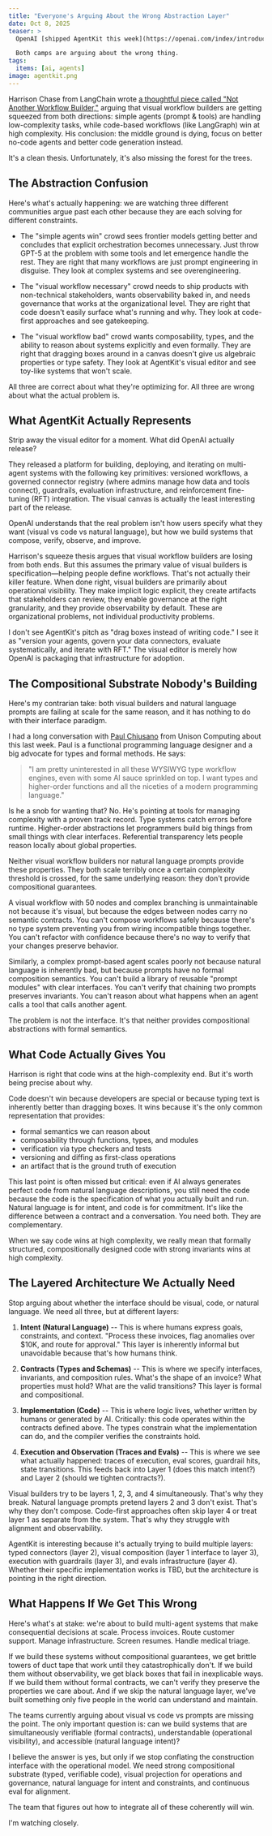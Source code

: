 ```yaml
---
title: "Everyone's Arguing About the Wrong Abstraction Layer"
date: Oct 8, 2025
teaser: >
  OpenAI [shipped AgentKit this week](https://openai.com/index/introducing-agentkit/), a platform with a visual workflow editor, versioned agents, governed connectors, and evals infrastructure. The internet immediately split into two camps: people dunking on it ("this isn't AGI!") and people defending visual editors as necessary for non-technical users.

  Both camps are arguing about the wrong thing.
tags:
  items: [ai, agents]
image: agentkit.png
---
```


Harrison Chase from LangChain wrote [a thoughtful piece called "Not Another Workflow Builder,"](https://blog.langchain.com/not-another-workflow-builder/) arguing that visual workflow builders are getting squeezed from both directions: simple agents (prompt & tools) are handling low-complexity tasks, while code-based workflows (like LangGraph) win at high complexity. His conclusion: the middle ground is dying, focus on better no-code agents and better code generation instead.

It's a clean thesis. Unfortunately, it's also missing the forest for the trees.

## The Abstraction Confusion

Here's what's actually happening: we are watching three different communities argue past each other because they are each solving for different constraints.

* The "simple agents win" crowd sees frontier models getting better and concludes that explicit orchestration becomes unnecessary. Just throw GPT-5 at the problem with some tools and let emergence handle the rest. They are right that many workflows are just prompt engineering in disguise. They look at complex systems and see overengineering.

* The "visual workflow necessary" crowd needs to ship products with non-technical stakeholders, wants observability baked in, and needs governance that works at the organizational level. They are right that code doesn't easily surface what's running and why. They look at code-first approaches and see gatekeeping.

* The "visual workflow bad" crowd wants composability, types, and the ability to reason about systems explicitly and even formally. They are right that dragging boxes around in a canvas doesn't give us algebraic properties or type safety. They look at AgentKit's visual editor and see toy-like systems that won't scale.

All three are correct about what they're optimizing for. All three are wrong about what the actual problem is.

## What AgentKit Actually Represents

Strip away the visual editor for a moment. What did OpenAI actually release?

They released a platform for building, deploying, and iterating on multi-agent systems with the following key primitives: versioned workflows, a governed connector registry (where admins manage how data and tools connect), guardrails, evaluation infrastructure, and reinforcement fine-tuning (RFT) integration. The visual canvas is actually the least interesting part of the release.

OpenAI understands that the real problem isn't how users specify what they want (visual vs code vs natural language), but how we build systems that compose, verify, observe, and improve.

Harrison's squeeze thesis argues that visual workflow builders are losing from both ends. But this assumes the primary value of visual builders is specification—helping people define workflows. That's not actually their killer feature. When done right, visual builders are primarily about operational visibility. They make implicit logic explicit, they create artifacts that stakeholders can review, they enable governance at the right granularity, and they provide observability by default. These are organizational problems, not individual productivity problems.

I don't see AgentKit's pitch as "drag boxes instead of writing code." I see it as "version your agents, govern your data connectors, evaluate systematically, and iterate with RFT." The visual editor is merely how OpenAI is packaging that infrastructure for adoption.

## The Compositional Substrate Nobody's Building

Here's my contrarian take: both visual builders and natural language prompts are failing at scale for the same reason, and it has nothing to do with their interface paradigm.

I had a long conversation with [Paul Chiusano](https://pchiusano.github.io) from Unison Computing about this last week. Paul is a functional programming language designer and a big advocate for types and formal methods. He says:

> "I am pretty uninterested in all these WYSIWYG type workflow engines, even with some AI sauce sprinkled on top. I want types and higher-order functions and all the niceties of a modern programming language."

Is he a snob for wanting that? No. He's pointing at tools for managing complexity with a proven track record. Type systems catch errors before runtime. Higher-order abstractions let programmers build big things from small things with clear interfaces. Referential transparency lets people reason locally about global properties.

Neither visual workflow builders nor natural language prompts provide these properties. They both scale terribly once a certain complexity threshold is crossed, for the same underlying reason: they don't provide compositional guarantees.

A visual workflow with 50 nodes and complex branching is unmaintainable not because it's visual, but because the edges between nodes carry no semantic contracts. You can't compose workflows safely because there's no type system preventing you from wiring incompatible things together. You can't refactor with confidence because there's no way to verify that your changes preserve behavior.

Similarly, a complex prompt-based agent scales poorly not because natural language is inherently bad, but because prompts have no formal composition semantics. You can't build a library of reusable "prompt modules" with clear interfaces. You can't verify that chaining two prompts preserves invariants. You can't reason about what happens when an agent calls a tool that calls another agent.

The problem is not the interface. It's that neither provides compositional abstractions with formal semantics.

## What Code Actually Gives You

Harrison is right that code wins at the high-complexity end. But it's worth being precise about why.

Code doesn't win because developers are special or because typing text is inherently better than dragging boxes. It wins because it's the only common representation that provides:

* formal semantics we can reason about
* composability through functions, types, and modules
* verification via type checkers and tests
* versioning and diffing as first-class operations
* an artifact that is the ground truth of execution

This last point is often missed but critical: even if AI always generates perfect code from natural language descriptions, you still need the code because the code is the specification of what you actually built and run. Natural language is for intent, and code is for commitment. It's like the difference between a contract and a conversation. You need both. They are complementary.

When we say code wins at high complexity, we really mean that formally structured, compositionally designed code with strong invariants wins at high complexity.

## The Layered Architecture We Actually Need

Stop arguing about whether the interface should be visual, code, or natural language. We need all three, but at different layers:

1. **Intent (Natural Language)** -- This is where humans express goals, constraints, and context. "Process these invoices, flag anomalies over $10K, and route for approval." This layer is inherently informal but unavoidable because that's how humans think.

2. **Contracts (Types and Schemas)** -- This is where we specify interfaces, invariants, and composition rules. What's the shape of an invoice? What properties must hold? What are the valid transitions? This layer is formal and compositional.

3. **Implementation (Code)** -- This is where logic lives, whether written by humans or generated by AI. Critically: this code operates within the contracts defined above. The types constrain what the implementation can do, and the compiler verifies the constraints hold.

4. **Execution and Observation (Traces and Evals)** -- This is where we see what actually happened: traces of execution, eval scores, guardrail hits, state transitions. This feeds back into Layer 1 (does this match intent?) and Layer 2 (should we tighten contracts?).

Visual builders try to be layers 1, 2, 3, and 4 simultaneously. That's why they break. Natural language prompts pretend layers 2 and 3 don't exist. That's why they don't compose. Code-first approaches often skip layer 4 or treat layer 1 as separate from the system. That's why they struggle with alignment and observability.

AgentKit is interesting because it's actually trying to build multiple layers: typed connectors (layer 2), visual composition (layer 1 interface to layer 3), execution with guardrails (layer 3), and evals infrastructure (layer 4). Whether their specific implementation works is TBD, but the architecture is pointing in the right direction.

## What Happens If We Get This Wrong

Here's what's at stake: we're about to build multi-agent systems that make consequential decisions at scale. Process invoices. Route customer support. Manage infrastructure. Screen resumes. Handle medical triage.

If we build these systems without compositional guarantees, we get brittle towers of duct tape that work until they catastrophically don't. If we build them without observability, we get black boxes that fail in inexplicable ways. If we build them without formal contracts, we can't verify they preserve the properties we care about. And if we skip the natural language layer, we've built something only five people in the world can understand and maintain.

The teams currently arguing about visual vs code vs prompts are missing the point. The only important question is: can we build systems that are simultaneously verifiable (formal contracts), understandable (operational visibility), and accessible (natural language intent)?

I believe the answer is yes, but only if we stop conflating the construction interface with the operational model. We need strong compositional substrate (typed, verifiable code), visual projection for operations and governance, natural language for intent and constraints, and continuous eval for alignment.

The team that figures out how to integrate all of these coherently will win.

I'm watching closely.
